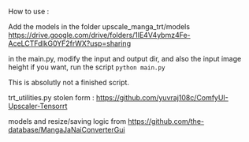 How to use :

Add the models in the folder upscale_manga_trt/models
https://drive.google.com/drive/folders/1lE4V4ybmz4Fe-AceLCTFdlkG0YF2frWX?usp=sharing

in the main.py, modify the input and output dir, and also the input image height if you want, run the script
```python main.py```



This is absolutly not a finished script.

trt_utilities.py stolen form :
https://github.com/yuvraj108c/ComfyUI-Upscaler-Tensorrt

models and resize/saving logic from
https://github.com/the-database/MangaJaNaiConverterGui
